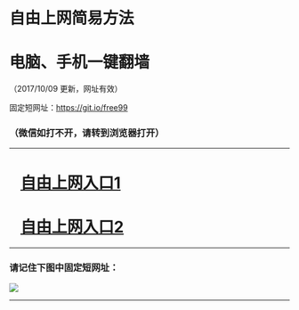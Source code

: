 ﻿# 自由上网简易方法

# 电脑、手机一键翻墙

（2017/10/09 更新，网址有效）

固定短网址：https://git.io/free99

### （微信如打不开，请转到浏览器打开）


***





# &nbsp;&nbsp; <a href="http://ft60697674.fwq-tz-1001.info/fwqtz01.html?t=10090017562 " target="_blank">自由上网入口1</a>
# &nbsp;&nbsp; <a href="http://ft93816019.fwq-tz-1002.info/fwqtz02.html?t=100900124559 " target="_blank">自由上网入口2</a>
***

### 请记住下图中固定短网址：

<img src="https://s3-us-west-2.amazonaws.com/fwq-1001/yjfq-20170905okok.png" /> 


***

